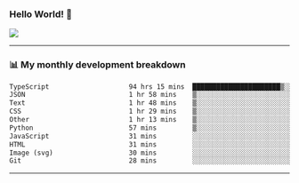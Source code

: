 ### Hello World! 👋

<a>
  <img align="center" src="https://github-readme-stats.vercel.app/api?username=megatunger&count_private=true&include_all_commits=true&bg_color=30,56CCF2,2F80ED&title_color=fff&text_color=fff" />
</a>

------
### 📊 My monthly development breakdown

<!--START_SECTION:waka-->

```txt
TypeScript                    94 hrs 15 mins  ██████████████████████▒░░   89.46 %
JSON                          1 hr 58 mins    ▒░░░░░░░░░░░░░░░░░░░░░░░░   01.87 %
Text                          1 hr 48 mins    ▒░░░░░░░░░░░░░░░░░░░░░░░░   01.72 %
CSS                           1 hr 29 mins    ▒░░░░░░░░░░░░░░░░░░░░░░░░   01.42 %
Other                         1 hr 13 mins    ▒░░░░░░░░░░░░░░░░░░░░░░░░   01.17 %
Python                        57 mins         ▒░░░░░░░░░░░░░░░░░░░░░░░░   00.91 %
JavaScript                    31 mins         ░░░░░░░░░░░░░░░░░░░░░░░░░   00.50 %
HTML                          31 mins         ░░░░░░░░░░░░░░░░░░░░░░░░░   00.49 %
Image (svg)                   30 mins         ░░░░░░░░░░░░░░░░░░░░░░░░░   00.49 %
Git                           28 mins         ░░░░░░░░░░░░░░░░░░░░░░░░░   00.44 %
```

<!--END_SECTION:waka-->

------
